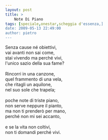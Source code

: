```yaml
---
layout: post
title: >
    Note Di Piano
tags: [speciale,onestar,scheggia d'essenza,]
date: 2009-05-13 22:49:00
author: pietro
---
```

Senza cause né obiettivi,<br/>vai avanti non sai come,<br/>stai vivendo ma perché vivi,<br/>l'unico sazio della sua fame?<br/><br/>Rincorri in una canzone,<br/>quel frammento di una vela,<br/>che ritagli un aquilone,<br/>nel suo sole che trapela;<br/><br/>poche note di triste piano,<br/>non serve neppure il pianto,<br/>ma non ti prenderò per mano,<br/>perché non mi sei accanto,<br/><br/>e se la vita non coltivi,<br/>non ti domandi perché vivi.
